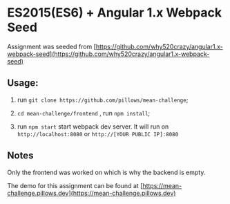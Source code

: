 # ES2015(ES6) + Angular 1.x Webpack Seed

Assignment was seeded from [https://github.com/why520crazy/angular1.x-webpack-seed](https://github.com/why520crazy/angular1.x-webpack-seed)
## Usage:

1. run `git clone https://github.com/pillows/mean-challenge`;

1. `cd mean-challenge/frontend` , run `npm install`;

1. run `npm start` start webpack dev server. It will run on `http://localhost:8080` or `http://[YOUR PUBLIC IP]:8080`

## Notes

Only the frontend was worked on which is why the backend is empty.

The demo for this assignment can be found at [https://mean-challenge.pillows.dev](https://mean-challenge.pillows.dev)
